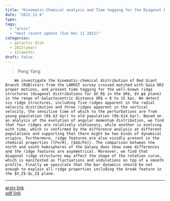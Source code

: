 ```yaml
---
title: "Kinematic-Chemical analysis and Time tagging for the Diagonal Ridge Structure of the Galactic Outer Disk with LAMOST Red Giant Branch Stars"
date: "2022-12-4"
type:
tags:
  - "arxiv"
  - "most recent update (Sun Dec 11 2022)"
categories:
  - galactic disk
  - 2022(year)
  - 12(month)
draft: false
---
```


> Peng Yang

        We investigate the kinematic-chemical distribution of Red Giant Branch (RGB)stars from the LAMOST survey crossed matched with Gaia DR2 proper motions, and present time tagging for the well-known ridge structures (diagonal distributions for $V_R$ in the $R$, $V_φ$ plane) in the range of Galactocentric distance $R$ = 8 to 15 kpc. We detect six ridge structures, including five ridges apparent in the radial velocity distribution and three ridges apparent in the vertical velocity, the sensitive time of which to the perturbations are from young population (0$-$3 Gyr) to old population (9$-$14 Gyr). Based on an analysis of the evolution of angular momentum distribution, we find that four ridges are relatively stationary, while another is evolving with time, which is confirmed by the difference analysis at different populations and supporting that there might be two kinds of dynamical origins. Furthermore, ridge features are also vividly present in the chemical properties ([Fe/H], [$α$/Fe]). The comparison between the north and south hemispheres of the Galaxy does show some differences and the ridge features are asymmetrical. Moreover, we find that diagonal ridge structures may affect the shape of the rotation curve, which is manifested as fluctuations and undulations on top of a smooth profile. Finally we speculate that the bar dynamics should be not enough to explain all ridge properties including the break feature in the $V_Z$-$L_Z$ plane.

---

[arxiv link](https://arxiv.org/abs/2205.09227)  
[pdf link](https://arxiv.org/pdf/2205.09227)